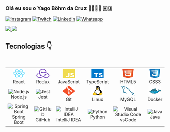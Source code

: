 ### Olá eu sou o Yago Böhm da Cruz 👋🐨🇧🇷 🇦🇺

[![Instagram](https://img.shields.io/badge/Instagram-E4405F?style=for-the-badge&logo=instagram&logoColor=white)](https://www.instagram.com/yagobhmcruz21/?igshid=OGQ5ZDc2ODk2ZA%3D%3D)
[![Twitch](https://img.shields.io/badge/Twitch-9146FF?style=for-the-badge&logo=twitch&logoColor=white)](https://www.twitch.tv/madcoala021)
[![LinkedIn](https://img.shields.io/badge/LinkedIn-0077B5?style=for-the-badge&logo=linkedin&logoColor=white)](https://www.linkedin.com/in/yagobhmcruz02121/)
[![Whatsapp](https://img.shields.io/badge/WhatsApp-25D366?style=for-the-badge&logo=whatsapp&logoColor=white)](https://wa.me/5553999290598)

<a href="https://github.com/Yaguera021">
  <img height="150em" src="https://github-readme-stats.vercel.app/api?username=yaguera021&show_icons=true&count_private=true&theme=radical"/>
  <img height="150em" src="https://github-readme-stats.vercel.app/api/top-langs/?username=yaguera021&layout=compact&theme=radical"/>
</a>

## Tecnologias 👇
<div align="center" valign="top"><br>
<table>
  <tr>
    <td align="center">
      <img src="https://raw.githubusercontent.com/devicons/devicon/master/icons/react/react-original.svg" alt="React" height="30" width="40">
      <br>React
    </td>
    <td align="center">
      <img src="https://raw.githubusercontent.com/devicons/devicon/master/icons/redux/redux-original.svg" alt="Redux" height="30" width="40">
      <br>Redux
    </td>
    <td align="center">
      <img src="https://raw.githubusercontent.com/devicons/devicon/master/icons/javascript/javascript-plain.svg" alt="JavaScript" height="30" width="40">
      <br>JavaScript
    </td>
    <td align="center">
      <img src="https://raw.githubusercontent.com/devicons/devicon/master/icons/typescript/typescript-plain.svg" alt="TypeScript" height="30" width="40">
      <br>TypeScript
    </td>
    <td align="center">
      <img src="https://raw.githubusercontent.com/devicons/devicon/master/icons/html5/html5-original.svg" alt="HTML5" height="30" width="40">
      <br>HTML5
    </td>
    <td align="center">
      <img src="https://raw.githubusercontent.com/devicons/devicon/master/icons/css3/css3-original.svg" alt="CSS3" height="30" width="40">
      <br>CSS3
    </td>
  </tr>
   <tr>
    <td align="center">
      <img src="https://cdn.worldvectorlogo.com/logos/nodejs-icon.svg" alt="Node.js" height="30" width="40">
      <br>Node.js
    </td>
    <td align="center">
      <img src="https://cdn.jsdelivr.net/gh/devicons/devicon/icons/jest/jest-plain.svg" alt="Jest" height="30" width="40">
      <br>Jest
    </td>
    <td align="center">
      <img src="https://raw.githubusercontent.com/devicons/devicon/master/icons/git/git-original.svg" alt="Git" height="30" width="40">
      <br>Git
    </td>
    <td align="center">
      <img src="https://raw.githubusercontent.com/devicons/devicon/master/icons/linux/linux-original.svg" alt="Linux" height="30" width="40">
      <br>Linux
    </td>
    <td align="center">
      <img src="https://raw.githubusercontent.com/devicons/devicon/master/icons/mysql/mysql-original.svg" alt="MySQL" height="30" width="40">
      <br>MySQL
    </td>
    <td align="center">
      <img src="https://raw.githubusercontent.com/devicons/devicon/master/icons/docker/docker-original.svg" alt="Docker" height="30" width="40">
      <br>Docker
    </td>
  </tr>
  <tr>
    <td align="center">
    <img src="https://cdn.jsdelivr.net/gh/devicons/devicon/icons/spring/spring-original.svg" alt="Spring Boot" height="30" width="40">
    <br>Spring Boot
    </td>
    <td align="center">
    <img src="https://cdn.jsdelivr.net/gh/devicons/devicon/icons/github/github-original.svg" alt="GitHub" height="30" width="40">
    <br>GitHub
    </td>
    <td align="center">
    <img src="https://cdn.jsdelivr.net/gh/devicons/devicon/icons/intellij/intellij-original.svg" alt="IntelliJ IDEA" height="30" width="40">
    <br>IntelliJ IDEA
    </td>
    <td align="center">
    <img src="https://cdn.jsdelivr.net/gh/devicons/devicon/icons/python/python-original.svg" alt="Python" height="30" width="40">
    <br>Python
    </td>
    <td align="center">
    <img src="https://cdn.jsdelivr.net/gh/devicons/devicon/icons/visualstudio/visualstudio-plain.svg" alt="Visual Studio Code" height="30" width="40">
    <br>vsCode
    </td>
    <td align="center">
    <img src="https://cdn.jsdelivr.net/gh/devicons/devicon/icons/java/java-original.svg" alt="Java" height="30" width="40">
    <br>Java
    </td>
  </tr>
</table>
</div>



